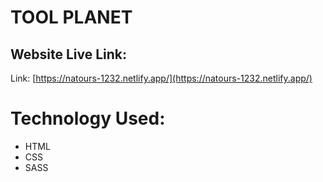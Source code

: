# TOOL PLANET

## Website Live Link:

Link: [https://natours-1232.netlify.app/](https://natours-1232.netlify.app/)

# Technology Used:

- HTML
- CSS
- SASS

